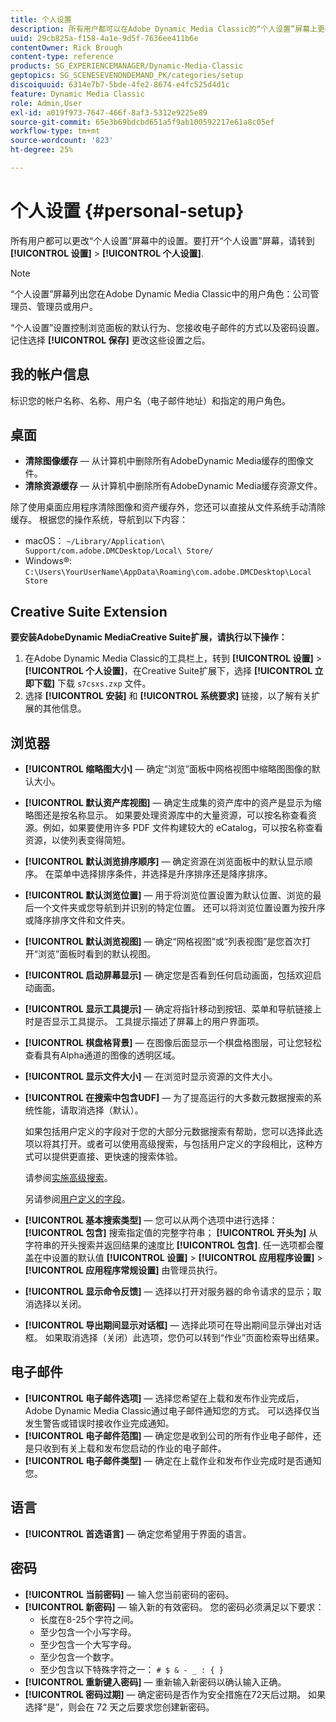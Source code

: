 ```yaml
---
title: 个人设置
description: 所有用户都可以在Adobe Dynamic Media Classic的“个人设置”屏幕上更改设置。
uuid: 29cb825a-f158-4a1e-9d5f-7636ee411b6e
contentOwner: Rick Brough
content-type: reference
products: SG_EXPERIENCEMANAGER/Dynamic-Media-Classic
geptopics: SG_SCENESEVENONDEMAND_PK/categories/setup
discoiquuid: 6314e7b7-5bde-4fe2-8674-e4fc525d4d1c
feature: Dynamic Media Classic
role: Admin,User
exl-id: a019f973-7647-466f-8af3-5312e9225e89
source-git-commit: 65e3b69bdcbd651a5f9ab100592217e61a8c05ef
workflow-type: tm+mt
source-wordcount: '823'
ht-degree: 25%

---
```


# 个人设置 {#personal-setup}

所有用户都可以更改“个人设置”屏幕中的设置。要打开“个人设置”屏幕，请转到 **[!UICONTROL 设置]** > **[!UICONTROL 个人设置]**.

>[!NOTE]
>
>“个人设置”屏幕列出您在Adobe Dynamic Media Classic中的用户角色：公司管理员、管理员或用户。

“个人设置”设置控制浏览面板的默认行为、您接收电子邮件的方式以及密码设置。记住选择 **[!UICONTROL 保存]** 更改这些设置之后。

## 我的帐户信息

标识您的帐户名称、名称、用户名（电子邮件地址）和指定的用户角色。

## 桌面

* **清除图像缓存**  — 从计算机中删除所有AdobeDynamic Media缓存的图像文件。
* **清除资源缓存**  — 从计算机中删除所有AdobeDynamic Media缓存资源文件。

除了使用桌面应用程序清除图像和资产缓存外，您还可以直接从文件系统手动清除缓存。 根据您的操作系统，导航到以下内容：

* macOS： `~/Library/Application\ Support/com.adobe.DMCDesktop/Local\ Store/`
* Windows®: `C:\Users\YourUserName\AppData\Roaming\com.adobe.DMCDesktop\Local Store`

## Creative Suite Extension

**要安装AdobeDynamic MediaCreative Suite扩展，请执行以下操作：**

1. 在Adobe Dynamic Media Classic的工具栏上，转到 **[!UICONTROL 设置]** > **[!UICONTROL 个人设置]**，在Creative Suite扩展下，选择 **[!UICONTROL 立即下载]** 下载 `s7csxs.zxp` 文件。
1. 选择 **[!UICONTROL 安装]** 和 **[!UICONTROL 系统要求]** 链接，以了解有关扩展的其他信息。

<!--    A readme file is included at the root of the unzipped file to provide you with additional information about the extension.

1. Depending on your installed operating system, do one of the following: -->

<!-- #### Windows

|If you are running|Do this|
|--- |--- |
|Adobe Illustrator 18 in Adobe Creative Cloud 2014|<ul><li>From the root of the unzipped folder, select CC-2014.</li><li>Depending on the bit version of Adobe Illustrator that you are using, select win32 or win64.</li><li>Select libraries > flame, and then copy `aflame.dll` to Adobe Illustrator's executable folder. For example, `C:\Program Files\Adobe\Adobe Illustrator CC 2014\Support Files\Contents\Windows`. </li></ul><br/>**Note**: This example path is for the 64-bit location; the 32-bit location may fall under Program Files (x86) instead. <br/><ul><li>Return to the same libraries folder, select flamingo, and then copy `aflamingo.dll` to the same Adobe Illustrator executable folder that you used in the previous step. </li><li>Return to the win32 or win64 folder that you selected in step 2, and then copy `AdobeS7FXGFileFormat.aip` to Adobe Illustrator's plug-ins folder. For example, `C:\Program Files\Adobe\Adobe Illustrator CC 2014\Plug-ins\Illustrator Formats`. </li></ul> <br/>**Note**: This example path is for the 64-bit location; the 32-bit location may fall under Program Files (x86) instead.|
|Adobe Illustrator 17 in Adobe Creative Cloud|<ul><li>From the root of the unzipped folder, select CC. </li><li>Depending on the bit version of Adobe Illustrator that you are using, select win32 or win64.</li><li> Copy `AdobeS7FXGFileFormat.aip` to Adobe Illustrator's plug-ins folder. For example, `C:\Program Files\Adobe\Adobe Illustrator CC (64 Bit)\Plug-ins\Illustrator Formats`.</li></ul><br/>**Note**: This example path is for the 64-bit location; the 32-bit location may fall under Program Files (x86) instead.|
|Adobe Illustrator 16 in Adobe Creative Suite 6|<ul><li>From the root of the unzipped folder, select 6.0. </li><li>Depending on the bit version of Adobe Illustrator that you are using, select win32 or win64. </li><li>Copy AdobeS7FXGFileFormat.aip to Adobe Illustrator's plug-ins folder. For example, `C:\Program Files\Adobe\Adobe Illustrator CS6 (64 Bit)\Plug-ins\Illustrator Formats`.</li></ul><br/>**Note**: This example path is for the 64-bit location; the 32-bit location may fall under Program Files (x86) instead.|

#### Mac

|If you are running|Do this|
|--- |--- |
|Adobe Illustrator 18 in Adobe Creative Cloud 2014|<ul><li>From the root of the unzipped folder, select CC-2014 > mac64.</li><li>Select libraries > flame, and then copy the `aflame.framework` folder to Adobe Illustrator package contents folder. For example, `/Applications/Adobe Illustrator CC 2014/ Illustrator.app/Contents/Frameworks/`. (To open Adobe Illustrator’s package contents folder, right-select on the Adobe illustrator CC 2014 icon and select Show Package Contents from context menu).</li><li>Return to the same libraries folder, select `flamingo`, and then copy the `aflamingo.framework` folder to the same Adobe Illustrator package contents folder that you used in the previous step.</li><li>Return to the mac64 folder that you selected in step 1, and then copy the `AdobeS7FXGFileFormat.aip` folder to Adobe Illustrator’s plug-in folder. For example, `/Applications/Adobe Illustrator CC 2014/Plug-ins/Illustrator Formats/`.</li></ul><br/>|
|Adobe Illustrator 17 in Adobe Creative Cloud|<ul><li>From the root of the unzipped folder, select CC > mac64</li><li>Copy the `AdobeS7FXGFileFormat.aip` folder to Adobe Illustrator’s plug-in folder. For example, `/Applications/Adobe Illustrator CC/Plug-ins/Illustrator Formats/`.</li></ul><br/>|
|Adobe Illustrator 16 in Adobe Creative Suite 6|<ul><li>From the root of the unzipped folder, select 6.0 > mac64</li><li>Copy the `AdobeS7FXGFileFormat.aip` folder to Adobe Illustrator’s plug-in folder. For example, `/Applications/Adobe Illustrator CS6/Plug-ins/Illustrator Formats/`.</li></ul>|

The plug-in is now available for you to use in Adobe Illustrator. -->

## 浏览器

* **[!UICONTROL 缩略图大小]**  — 确定“浏览”面板中网格视图中缩略图图像的默认大小。
* **[!UICONTROL 默认资产库视图]**  — 确定生成集的资产库中的资产是显示为缩略图还是按名称显示。 如果要处理资源库中的大量资源，可以按名称查看资源。例如，如果要使用许多 PDF 文件构建较大的 eCatalog，可以按名称查看资源，以使列表变得简短。
* **[!UICONTROL 默认浏览排序顺序]**  — 确定资源在浏览面板中的默认显示顺序。 在菜单中选择排序条件，并选择是升序排序还是降序排序。
* **[!UICONTROL 默认浏览位置]**  — 用于将浏览位置设置为默认位置、浏览的最后一个文件夹或您导航到并识别的特定位置。 还可以将浏览位置设置为按升序或降序排序文件和文件夹。
* **[!UICONTROL 默认浏览视图]**  — 确定“网格视图”或“列表视图”是您首次打开“浏览”面板时看到的默认视图。
* **[!UICONTROL 启动屏幕显示]**  — 确定您是否看到任何启动画面，包括欢迎启动画面。
* **[!UICONTROL 显示工具提示]**  — 确定将指针移动到按钮、菜单和导航链接上时是否显示工具提示。 工具提示描述了屏幕上的用户界面项。
* **[!UICONTROL 棋盘格背景]**  — 在图像后面显示一个棋盘格图层，可让您轻松查看具有Alpha通道的图像的透明区域。
* **[!UICONTROL 显示文件大小]**  — 在浏览时显示资源的文件大小。
* **[!UICONTROL 在搜索中包含UDF]**  — 为了提高运行的大多数元数据搜索的系统性能，请取消选择（默认）。

   如果包括用户定义的字段对于您的大部分元数据搜索有帮助，您可以选择此选项以将其打开。或者可以使用高级搜索，与包括用户定义的字段相比，这种方式可以提供更直接、更快速的搜索体验。

   请参阅[实施高级搜索](searching-assets.md#conducting_an_advanced_search)。

   另请参阅[用户定义的字段](application-setup.md#user_defined_fields)。

* **[!UICONTROL 基本搜索类型]**  — 您可以从两个选项中进行选择： **[!UICONTROL 包含]** 搜索指定值的完整字符串； **[!UICONTROL 开头为]** 从字符串的开头搜索并返回结果的速度比 **[!UICONTROL 包含]**. 任一选项都会覆盖在中设置的默认值 **[!UICONTROL 设置]** > **[!UICONTROL 应用程序设置]** > **[!UICONTROL 应用程序常规设置]** 由管理员执行。
* **[!UICONTROL 显示命令反馈]**  — 选择以打开对服务器的命令请求的显示；取消选择以关闭。
* **[!UICONTROL 导出期间显示对话框]**  — 选择此项可在导出期间显示弹出对话框。 如果取消选择（关闭）此选项，您仍可以转到“作业”页面检索导出结果。

## 电子邮件

* **[!UICONTROL 电子邮件选项]**  — 选择您希望在上载和发布作业完成后，Adobe Dynamic Media Classic通过电子邮件通知您的方式。 可以选择仅当发生警告或错误时接收作业完成通知。
* **[!UICONTROL 电子邮件范围]**  — 确定您是收到公司的所有作业电子邮件，还是只收到有关上载和发布您启动的作业的电子邮件。
* **[!UICONTROL 电子邮件类型]**  — 确定在上载作业和发布作业完成时是否通知您。

## 语言

* **[!UICONTROL 首选语言]**  — 确定您希望用于界面的语言。

## 密码

* **[!UICONTROL 当前密码]**  — 输入您当前密码的密码。
* **[!UICONTROL 新密码]**  — 输入新的有效密码。 您的密码必须满足以下要求：
   * 长度在8-25个字符之间。
   * 至少包含一个小写字母。
   * 至少包含一个大写字母。
   * 至少包含一个数字。
   * 至少包含以下特殊字符之一： `# $ & - _ : { }`
* **[!UICONTROL 重新键入密码]**  — 重新输入新密码以确认输入正确。
* **[!UICONTROL 密码过期]**  — 确定密码是否作为安全措施在72天后过期。 如果选择“是”，则会在 72 天之后要求您创建新密码。
